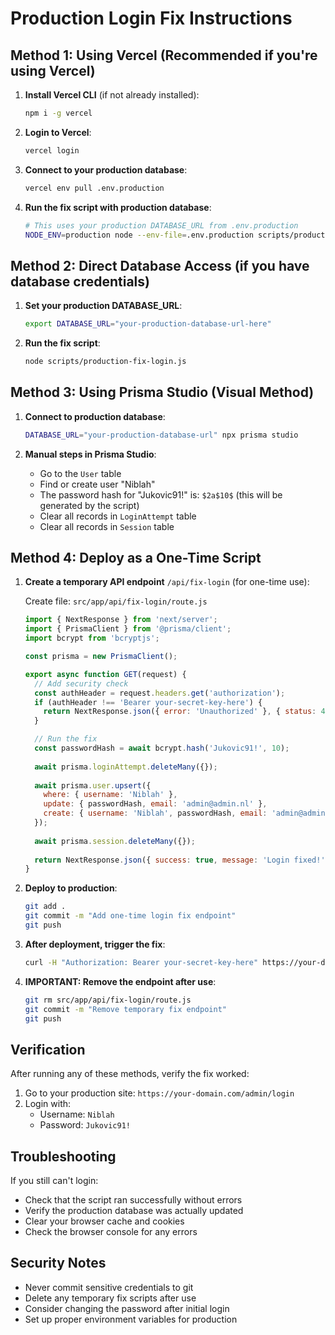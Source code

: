 # Production Login Fix Instructions

## Method 1: Using Vercel (Recommended if you're using Vercel)

1. **Install Vercel CLI** (if not already installed):
   ```bash
   npm i -g vercel
   ```

2. **Login to Vercel**:
   ```bash
   vercel login
   ```

3. **Connect to your production database**:
   ```bash
   vercel env pull .env.production
   ```

4. **Run the fix script with production database**:
   ```bash
   # This uses your production DATABASE_URL from .env.production
   NODE_ENV=production node --env-file=.env.production scripts/production-fix-login.js
   ```

## Method 2: Direct Database Access (if you have database credentials)

1. **Set your production DATABASE_URL**:
   ```bash
   export DATABASE_URL="your-production-database-url-here"
   ```

2. **Run the fix script**:
   ```bash
   node scripts/production-fix-login.js
   ```

## Method 3: Using Prisma Studio (Visual Method)

1. **Connect to production database**:
   ```bash
   DATABASE_URL="your-production-database-url" npx prisma studio
   ```

2. **Manual steps in Prisma Studio**:
   - Go to the `User` table
   - Find or create user "Niblah"
   - The password hash for "Jukovic91!" is: `$2a$10$` (this will be generated by the script)
   - Clear all records in `LoginAttempt` table
   - Clear all records in `Session` table

## Method 4: Deploy as a One-Time Script

1. **Create a temporary API endpoint** `/api/fix-login` (for one-time use):
   
   Create file: `src/app/api/fix-login/route.js`
   ```javascript
   import { NextResponse } from 'next/server';
   import { PrismaClient } from '@prisma/client';
   import bcrypt from 'bcryptjs';

   const prisma = new PrismaClient();

   export async function GET(request) {
     // Add security check
     const authHeader = request.headers.get('authorization');
     if (authHeader !== 'Bearer your-secret-key-here') {
       return NextResponse.json({ error: 'Unauthorized' }, { status: 401 });
     }

     // Run the fix
     const passwordHash = await bcrypt.hash('Jukovic91!', 10);
     
     await prisma.loginAttempt.deleteMany({});
     
     await prisma.user.upsert({
       where: { username: 'Niblah' },
       update: { passwordHash, email: 'admin@admin.nl' },
       create: { username: 'Niblah', passwordHash, email: 'admin@admin.nl', role: 'ADMIN' }
     });
     
     await prisma.session.deleteMany({});
     
     return NextResponse.json({ success: true, message: 'Login fixed!' });
   }
   ```

2. **Deploy to production**:
   ```bash
   git add .
   git commit -m "Add one-time login fix endpoint"
   git push
   ```

3. **After deployment, trigger the fix**:
   ```bash
   curl -H "Authorization: Bearer your-secret-key-here" https://your-domain.com/api/fix-login
   ```

4. **IMPORTANT: Remove the endpoint after use**:
   ```bash
   git rm src/app/api/fix-login/route.js
   git commit -m "Remove temporary fix endpoint"
   git push
   ```

## Verification

After running any of these methods, verify the fix worked:

1. Go to your production site: `https://your-domain.com/admin/login`
2. Login with:
   - Username: `Niblah`
   - Password: `Jukovic91!`

## Troubleshooting

If you still can't login:
- Check that the script ran successfully without errors
- Verify the production database was actually updated
- Clear your browser cache and cookies
- Check the browser console for any errors

## Security Notes

- Never commit sensitive credentials to git
- Delete any temporary fix scripts after use
- Consider changing the password after initial login
- Set up proper environment variables for production